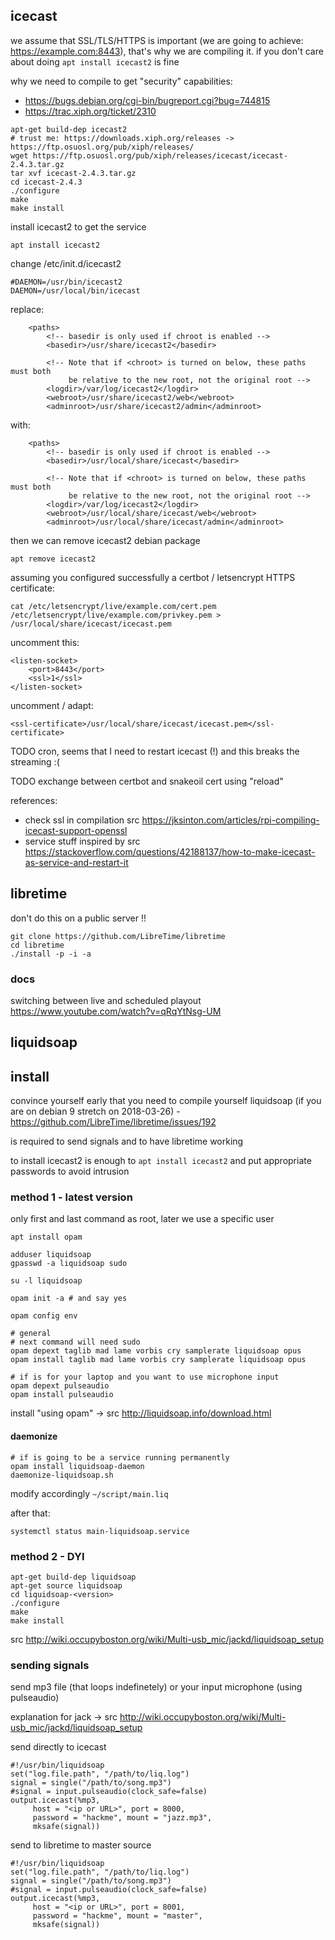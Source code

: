 ## icecast

we assume that SSL/TLS/HTTPS is important (we are going to achieve: https://example.com:8443), that's why we are compiling it. if you don't care about doing `apt install icecast2` is fine

why we need to compile to get "security" capabilities:

- https://bugs.debian.org/cgi-bin/bugreport.cgi?bug=744815
- https://trac.xiph.org/ticket/2310

```
apt-get build-dep icecast2
# trust me: https://downloads.xiph.org/releases -> https://ftp.osuosl.org/pub/xiph/releases/
wget https://ftp.osuosl.org/pub/xiph/releases/icecast/icecast-2.4.3.tar.gz
tar xvf icecast-2.4.3.tar.gz
cd icecast-2.4.3
./configure
make
make install
```

install icecast2 to get the service

    apt install icecast2

change /etc/init.d/icecast2

    #DAEMON=/usr/bin/icecast2
    DAEMON=/usr/local/bin/icecast

replace:

```
    <paths>
        <!-- basedir is only used if chroot is enabled -->
        <basedir>/usr/share/icecast2</basedir>

        <!-- Note that if <chroot> is turned on below, these paths must both
             be relative to the new root, not the original root -->
        <logdir>/var/log/icecast2</logdir>
        <webroot>/usr/share/icecast2/web</webroot>
        <adminroot>/usr/share/icecast2/admin</adminroot>
```

with:

```
    <paths>
        <!-- basedir is only used if chroot is enabled -->
        <basedir>/usr/local/share/icecast</basedir>

        <!-- Note that if <chroot> is turned on below, these paths must both
             be relative to the new root, not the original root -->
        <logdir>/var/log/icecast2</logdir>
        <webroot>/usr/local/share/icecast/web</webroot>
        <adminroot>/usr/local/share/icecast/admin</adminroot>
```

then we can remove icecast2 debian package

    apt remove icecast2

assuming you configured successfully a certbot / letsencrypt HTTPS certificate:

    cat /etc/letsencrypt/live/example.com/cert.pem /etc/letsencrypt/live/example.com/privkey.pem > /usr/local/share/icecast/icecast.pem

uncomment this:

    <listen-socket>
        <port>8443</port>
        <ssl>1</ssl>
    </listen-socket>

uncomment / adapt:

    <ssl-certificate>/usr/local/share/icecast/icecast.pem</ssl-certificate>

TODO cron, seems that I need to restart icecast (!) and this breaks the streaming :(

TODO exchange between certbot and snakeoil cert using "reload"

references:

- check ssl in compilation src https://jksinton.com/articles/rpi-compiling-icecast-support-openssl
- service stuff inspired by src https://stackoverflow.com/questions/42188137/how-to-make-icecast-as-service-and-restart-it

## libretime

don't do this on a public server !!

```
git clone https://github.com/LibreTime/libretime
cd libretime
./install -p -i -a
```

### docs

switching between live and scheduled playout https://www.youtube.com/watch?v=qRqYtNsg-UM

## liquidsoap

## install

convince yourself early that you need to compile yourself liquidsoap (if you are on debian 9 stretch on 2018-03-26) - https://github.com/LibreTime/libretime/issues/192

is required to send signals and to have libretime working

to install icecast2 is enough to `apt install icecast2` and put appropriate passwords to avoid intrusion

### method 1 - latest version

only first and last command as root, later we use a specific user

```
apt install opam

adduser liquidsoap
gpasswd -a liquidsoap sudo

su -l liquidsoap 

opam init -a # and say yes

opam config env

# general
# next command will need sudo
opam depext taglib mad lame vorbis cry samplerate liquidsoap opus
opam install taglib mad lame vorbis cry samplerate liquidsoap opus

# if is for your laptop and you want to use microphone input
opam depext pulseaudio
opam install pulseaudio
```

install "using opam" -> src http://liquidsoap.info/download.html

#### daemonize

```
# if is going to be a service running permanently
opam install liquidsoap-daemon
daemonize-liquidsoap.sh
```

modify accordingly `~/script/main.liq`

after that:

    systemctl status main-liquidsoap.service 

### method 2 - DYI

```
apt-get build-dep liquidsoap
apt-get source liquidsoap
cd liquidsoap-<version>
./configure
make
make install
```

src http://wiki.occupyboston.org/wiki/Multi-usb_mic/jackd/liquidsoap_setup

### sending signals

send mp3 file (that loops indefinetely) or your input microphone (using pulseaudio)

explanation for jack -> src http://wiki.occupyboston.org/wiki/Multi-usb_mic/jackd/liquidsoap_setup

send directly to icecast 

```liquidsoap
#!/usr/bin/liquidsoap
set("log.file.path", "/path/to/liq.log")
signal = single("/path/to/song.mp3")
#signal = input.pulseaudio(clock_safe=false)
output.icecast(%mp3,
     host = "<ip or URL>", port = 8000,
     password = "hackme", mount = "jazz.mp3",
     mksafe(signal))
```

send to libretime to master source

```liquidsoap
#!/usr/bin/liquidsoap
set("log.file.path", "/path/to/liq.log")
signal = single("/path/to/song.mp3")
#signal = input.pulseaudio(clock_safe=false)
output.icecast(%mp3,
     host = "<ip or URL>", port = 8001,
     password = "hackme", mount = "master",
     mksafe(signal))
```
